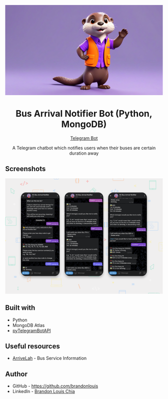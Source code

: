 ![preview](./screenshots/banner.jpeg)

<h1 align="center">Bus Arrival Notifier Bot (Python, MongoDB)</h1>

<div align="center">

[Telegram Bot](https://t.me/SGBusArrivalNotifierBot)

A Telegram chatbot which notifies users when their buses are certain duration away

</div>

## Screenshots

![chat](./screenshots/chat.png)

## Built with

- Python
- MongoDB Atlas
- [pyTelegramBotAPI](https://pytba.readthedocs.io/en/latest/index.html)

## Useful resources

- [ArriveLah](https://github.com/cheeaun/arrivelah) - Bus Service Information

## Author

- GitHub - https://github.com/brandonlouis
- LinkedIn - [Brandon Louis Chia](www.linkedin.com/in/brandon-louis-chia-63730b162)
